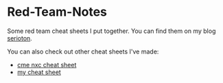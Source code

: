 # Red-Team-Notes
Some red team cheat sheets I put together. You can find them on my blog [serioton](https://seriotonctf.github.io/).

You can also check out other cheat sheets I've made: 
- [cme nxc cheat sheet](https://github.com/seriotonctf/cme-nxc-cheat-sheet)
- [my cheat sheet](https://github.com/seriotonctf/my-cheat-sheet)
